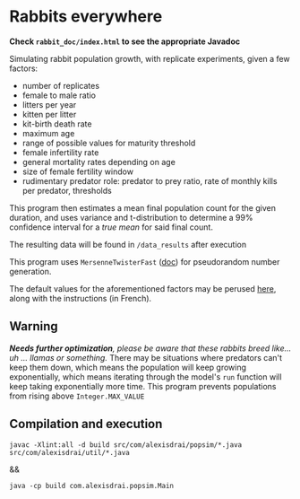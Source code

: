 # Rabbits everywhere

**Check `rabbit_doc/index.html` to see the appropriate Javadoc**

Simulating rabbit population growth, with replicate experiments, given a few factors:

* number of replicates
* female to male ratio
* litters per year
* kitten per litter
* kit-birth death rate
* maximum age
* range of possible values for maturity threshold
* female infertility rate
* general mortality rates depending on age
* size of female fertility window
* rudimentary predator role: predator to prey ratio, rate of monthly kills per predator, thresholds

This program then estimates a mean final population count for the given duration, and uses variance and t-distribution
to determine a 99% confidence interval for a _true mean_ for said final count.

The resulting data will be found in `/data_results` after execution

This program uses `MersenneTwisterFast` ([doc](https://javadoc.scijava.org/SciJava/org/scijava/util/MersenneTwisterFast.html))
for pseudorandom number generation.

The default values for the aforementioned factors may be perused
[here](https://github.com/draialexis/sims_tp4/files/8238541/Lab.4.-.Rabbit.Population.growth.pdf), along with the
instructions (in French).

## Warning

_**Needs further optimization**, please be aware that these rabbits breed like... uh ... llamas or something._ There may
be situations where predators can't keep them down, which means the population will keep growing exponentially, which
means iterating through the model's `run` function will keep taking exponentially more time. This program prevents
populations from rising above `Integer.MAX_VALUE`

## Compilation and execution

`javac -Xlint:all -d build src/com/alexisdrai/popsim/*.java src/com/alexisdrai/util/*.java`

&&

`java -cp build com.alexisdrai.popsim.Main`
